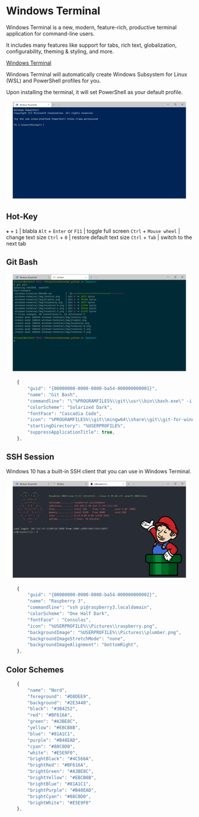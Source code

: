 # Windows Terminal

Windows Terminal is a new, modern, feature-rich, productive terminal application for command-line users.

It includes many features like support for tabs, rich text, globalization, configurability, theming & styling, and more.

[Windows Terminal](https://aka.ms/terminal)
 
Windows Terminal will automatically create Windows Subsystem for Linux (WSL) and PowerShell profiles for you.

Upon installing the terminal, it will set PowerShell as your default profile.

![Windows Terminal](img/terminal-0.png)


## Hot-Key

`❖` + `1` | blabla
`Alt` + `Enter` or `F11` | toggle full screen
`Ctrl` + `Mouse wheel` | change text size
`Ctrl` + `0` | restore default text size
`Ctrl` + `Tab` | switch to the next tab

## Git Bash
![Git Bash](img/terminal-1.png)

```javascript
	{
		"guid": "{00000000-0000-0000-ba54-000000000001}",
		"name": "Git Bash",
		"commandline": "\"%PROGRAMFILES%\\git\\usr\\bin\\bash.exe\" -i -l",
		"colorScheme": "Solarized Dark",
		"fontFace": "Cascadia Code",
		"icon": "%PROGRAMFILES%\\git\\mingw64\\share\\git\\git-for-windows.ico",
		"startingDirectory": "%USERPROFILE%",
		"suppressApplicationTitle": true,
	},
```

## SSH Session
Windows 10 has a built-in SSH client that you can use in Windows Terminal.

![SSH Session](img/terminal-2.png)

```javascript
	{
		"guid": "{00000000-0000-0000-ba54-000000000002}",
		"name": "Raspberry 3",
		"commandline": "ssh pi@raspberry3.localdomain",
		"colorScheme": "One Half Dark",
		"fontFace" : "Consolas",
		"icon": "%USERPROFILE%\\Pictures\\raspberry.png",
		"backgroundImage": "%USERPROFILE%\\Pictures\\plumber.png",
		"backgroundImageStretchMode": "none",
		"backgroundImageAlignment": "bottomRight",
	},
```
	
## Color Schemes

```javascript
	{
		"name": "Nord",
		"foreground": "#D8DEE9",
		"background": "#2E3440",
		"black": "#3B4252",
		"red": "#BF616A",
		"green": "#A3BE8C",
		"yellow": "#EBCB8B",
		"blue": "#81A1C1",
		"purple": "#B48EAD",
		"cyan": "#88C0D0",
		"white": "#E5E9F0",
		"brightBlack": "#4C566A",
		"brightRed": "#BF616A",
		"brightGreen": "#A3BE8C",
		"brightYellow": "#EBCB8B",
		"brightBlue": "#81A1C1",
		"brightPurple": "#B48EAD",
		"brightCyan": "#88C0D0",
		"brightWhite": "#E5E9F0"
	},
```
